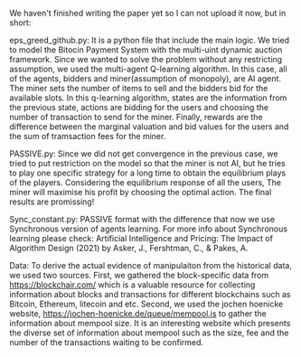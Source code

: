 We haven't finished writing the paper yet so I can not upload it now, but in short:

eps_greed_github.py: It is a python file that include the main logic. We tried to model the Bitocin Payment System with the multi-uint dynamic auction framework. Since we wanted to solve the problem without any restricting assumption, we used the multi-agent Q-learning algorithm. In this case, all of the agents, bidders and miner(assumption of monopoly), are AI agent. The miner sets the number of items to sell and the bidders bid for the available slots. In this q-learning algorithm, states are the information from the previous state, actions are bidding for the users and choosing the number of transaction to send for the miner. Finally, rewards are the difference between the marginal valuation and bid values for the users and the sum of tramsaction fees for the miner.

PASSIVE.py: Since we did not get convergence in the previous case, we tried to put restriction on the model so that the miner is not AI, but he tries to play one specific strategy for a long time to obtain the equilibrium plays of the players. Considering the equilibrium response of all the users, The miner will maximise his profit by choosing the optimal action. The final results are promissing!

Sync_constant.py: PASSIVE format with the difference that now we use Synchronous version of agents learning. For more info about Synchronous learning please check: Artificial Intelligence and Pricing: The Impact of Algorithm Design (2021) by Asker, J., Fershtman, C., & Pakes, A.

Data: To derive the actual evidence of manipulaiton from the historical data, we used two sources. First, we gathered the block-specific data from https://blockchair.com/ which is a valuable resource for collecting information about blocks and transactions for different blockchains such as Bitcoin, Ethereum, litecoin and etc. Second, we used the jochen hoenicke website, https://jochen-hoenicke.de/queue/mempool.js to gather the information about mempool size. It is an interesting website which presents the diverse set of information about mempool such as the size, fee and the number of the transactions waiting to be confirmed. 
